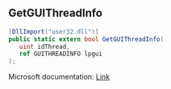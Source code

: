 ## GetGUIThreadInfo

```csharp
[DllImport("user32.dll")]
public static extern bool GetGUIThreadInfo(
   uint idThread,
   ref GUITHREADINFO lpgui
);
```

Microsoft documentation: [Link](https://docs.microsoft.com/en-us/windows/win32/api/winuser/nf-winuser-getguithreadinfo)
